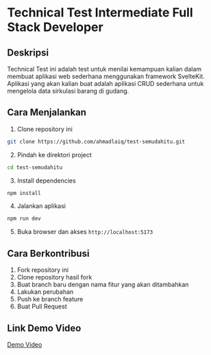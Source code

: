 # Technical Test Intermediate Full Stack Developer

## Deskripsi
Technical Test ini adalah test untuk menilai kemampuan kalian dalam membuat aplikasi web sederhana menggunakan framework SvelteKit. Aplikasi yang akan kalian buat adalah aplikasi CRUD sederhana untuk mengelola data sirkulasi barang di gudang.

## Cara Menjalankan
1. Clone repository ini
```bash
git clone https://github.com/ahmadlaiq/test-semudahitu.git
```
2. Pindah ke direktori project
```bash
cd test-semudahitu
```
3. Install dependencies
```bash
npm install
```
4. Jalankan aplikasi
```bash
npm run dev
```
5. Buka browser dan akses `http://localhost:5173`

## Cara Berkontribusi
1. Fork repository ini
2. Clone repository hasil fork
3. Buat branch baru dengan nama fitur yang akan ditambahkan
4. Lakukan perubahan
5. Push ke branch feature
6. Buat Pull Request

## Link Demo Video
[Demo Video](https://youtu.be/-FGBzOEZ7hc)
